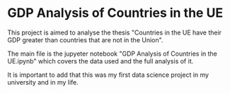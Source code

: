 # GDP Analysis of Countries in the UE

This project is aimed to analyse the thesis "Countries in the UE have their GDP greater than countries that are not in the Union".

The main file is the jupyeter notebook "GDP Analysis of Countries in the UE.ipynb" which covers the data used and the full analysis of it.

It is important to add that this was my first data science project in my university and in my life.
